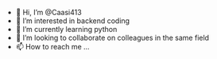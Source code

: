 - 👋 Hi, I’m @Caasi413
- 👀 I’m interested in backend coding
- 🌱 I’m currently learning python
- 💞️ I’m looking to collaborate on colleagues in the same field
- 📫 How to reach me ...

<!---
Caasi413/Caasi413 is a ✨ special ✨ repository because its `README.md` (this file) appears on your GitHub profile.
You can click the Preview link to take a look at your changes.
--->
